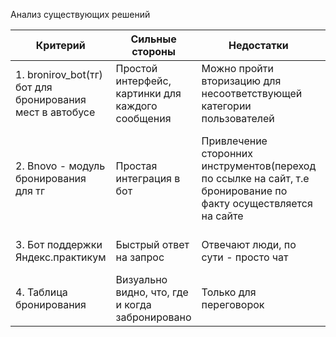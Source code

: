 Анализ существующих решений

| Критерий | Сильные стороны | Недостатки | Критерий |
|----------|-----------------|------------|---------------------|
|1. bronirov_bot(тг) бот для бронирования мест в автобусе | Простой интерфейс, картинки для каждого сообщения |Можно пройти вторизацию для несоответствующей категории пользователей | Понятный интерфейс, защита доступа |
|2. Bnovo - модуль бронирования для тг | Простая интеграция в бот | Привлечение сторонних инструментов(переход по ссылке на сайт, т.е бронирование по факту осуществляется на сайте| Поддержка функции бронирования и отмены брони, работа без сторонних ссылок |
|3. Бот поддержки Яндекс.практикум | Быстрый ответ на запрос | Отвечают люди, по сути - просто чат| Скорость работы, автономность |
|4. Таблица бронирования| Визуально видно, что, где и когда забронировано| Только для переговорок | Простота понимания, охват объектов |
